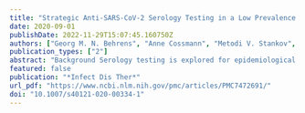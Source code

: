 ```yaml
---
title: "Strategic Anti-SARS-CoV-2 Serology Testing in a Low Prevalence Setting: The COVID-19 Contact (CoCo) Study in Healthcare Professionals"
date: 2020-09-01
publishDate: 2022-11-29T15:07:45.160750Z
authors: ["Georg M. N. Behrens", "Anne Cossmann", "Metodi V. Stankov", "Bianca Schulte", "Hendrik Streeck", "Reinhold Förster", "Berislav Bosnjak", "Stefanie Willenzon", "Anna-Lena Boeck", "Anh Thu Tran", "Thea Thiele", "Theresa Graalmann", "Moritz Z. Kayser", "Anna Zychlinsky Scharff", "Christian Dopfer", "Alexander Horke", "Isabell Pink", "Torsten Witte", "Martin Wetzke", "Diana Ernst", "Alexandra Jablonka", "Christine Happle"]
publication_types: ["2"]
abstract: "Background Serology testing is explored for epidemiological research and to inform individuals after suspected infection. During the coronavirus disease 2019 (COVID-19) pandemic, frontline healthcare professionals (HCP) may be at particular risk for infection. No longitudinal data on functional seroconversion in HCP in regions with low COVID-19 prevalence and low pre-test probability exist.  Methods In a large German university hospital, we performed weekly questionnaire assessments and anti-severe acute respiratory syndrome coronavirus 2 (SARS-CoV-2) immunoglobulin G (IgG) measurements with various commercial tests, a novel surrogate virus neutralisation test, and a neutralisation assay using live SARS-CoV-2.  Results From baseline to week 6, 1080 screening measurements for anti-SARS CoV-2 (S1) IgG from 217 frontline HCP (65% female) were performed. Overall, 75.6% of HCP reported at least one symptom of respiratory infection. Self-perceived infection probability declined over time (from mean 20.1% at baseline to 12.4% in week 6, p textless 0.001). In sera of convalescent patients with PCR-confirmed COVID-19, we measured high anti-SARS-CoV-2 IgG levels, obtained highly concordant results from enzyme-linked immunosorbent assays (ELISA) using e.g. the spike 1 (S1) protein domain and the nucleocapsid protein (NCP) as targets, and confirmed antiviral neutralisation. However, in HCP the cumulative incidence for anti-SARS-CoV-2 (S1) IgG was 1.86% for positive and 0.93% for equivocal positive results over the study period of 6 weeks. Except for one HCP, none of the eight initial positive results were confirmed by alternative serology tests or showed in vitro neutralisation against live SARS-CoV-2. The only true seroconversion occurred without symptoms and mounted strong functional humoral immunity. Thus, the confirmed cumulative incidence for neutralizing anti-SARS-CoV-2 IgG was 0.47%.  Conclusion When assessing anti-SARS-CoV-2 immune status in individuals with low pre-test probability, we suggest confirming positive results from single measurements by alternative serology tests or functional assays. Our data highlight the need for a methodical serology screening approach in regions with low SARS-CoV-2 infection rates.  Trial Registration The study is registered at DRKS00021152.  Electronic supplementary material The online version of this article (10.1007/s40121-020-00334-1) contains supplementary material, which is available to authorized users."
featured: false
publication: "*Infect Dis Ther*"
url_pdf: "https://www.ncbi.nlm.nih.gov/pmc/articles/PMC7472691/"
doi: "10.1007/s40121-020-00334-1"
---
```


